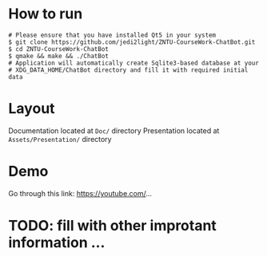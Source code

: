 # How to run

```
# Please ensure that you have installed Qt5 in your system
$ git clone https://github.com/jedi2light/ZNTU-CourseWork-ChatBot.git
$ cd ZNTU-CourseWork-ChatBot
$ qmake && make && ./ChatBot
# Application will automatically create Sqlite3-based database at your
# XDG_DATA_HOME/ChatBot directory and fill it with required initial data
```

# Layout
Documentation located at `Doc/` directory
Presentation located at `Assets/Presentation/` directory

# Demo
Go through this link: https://youtube.com/...

# TODO: fill with other improtant information ...

